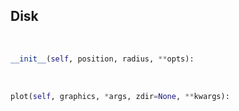 ## <a id=McUtils.Plots.Primitives.Disk>Disk</a>


<a id=McUtils.Plots.Primitives.Disk.__init__>&nbsp;</a>
```python
__init__(self, position, radius, **opts): 
```

<a id=McUtils.Plots.Primitives.Disk.plot>&nbsp;</a>
```python
plot(self, graphics, *args, zdir=None, **kwargs): 
```

